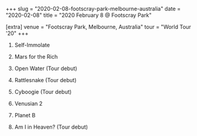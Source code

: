 +++
slug = "2020-02-08-footscray-park-melbourne-australia"
date = "2020-02-08"
title = "2020 February 8 @ Footscray Park"

[extra]
venue = "Footscray Park, Melbourne, Australia"
tour = "World Tour '20"
+++


 1. Self-Immolate

 2. Mars for the Rich

 3. Open Water
    (Tour debut)

 4. Rattlesnake
    (Tour debut)

 5. Cyboogie
    (Tour debut)

 6. Venusian 2

 7. Planet B

 8. Am I in Heaven?
    (Tour debut)


